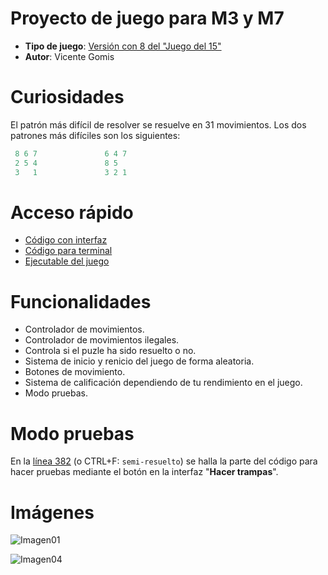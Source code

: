 # Proyecto de juego para M3 y M7
- **Tipo de juego**: [Versión con 8 del "Juego del 15"](https://es.wikipedia.org/wiki/Juego_del_15)
- **Autor**: Vicente Gomis

# Curiosidades
El patrón más difícil de resolver se resuelve en 31 movimientos. Los dos patrones más difíciles son los siguientes:
```java
 8 6 7               6 4 7
 2 5 4               8 5  
 3   1               3 2 1
```



# Acceso rápido
- [Código con interfaz](https://github.com/M5Gomis/Juego01_M3-M7/blob/master/Puzle/src/Puzle.java)
- [Código para terminal](https://github.com/M5Gomis/Juego01_M3-M7/blob/master/Puzle.java)
- [Ejecutable del juego](https://github.com/M5Gomis/Juego01_M3-M7/blob/master/Puzle.jar)

# Funcionalidades
- Controlador de movimientos.
- Controlador de movimientos ilegales.
- Controla si el puzle ha sido resuelto o no.
- Sistema de inicio y renicio del juego de forma aleatoria.
- Botones de movimiento.
- Sistema de calificación dependiendo de tu rendimiento en el juego.
- Modo pruebas.


# Modo pruebas
En la [línea 382](https://github.com/M5Gomis/Juego01_M3-M7/blob/5d212d5f5631b9c42f9a1029c0a562f635c793b2/Puzle/src/Puzle.java#L382) (o CTRL+F: `semi-resuelto`) se halla la parte del código para hacer pruebas mediante el botón en la interfaz "**Hacer trampas**".

# Imágenes
![Imagen01](https://i.imgur.com/v128qNR.png)

![Imagen04](https://i.imgur.com/9NDT0Wq.pngg)
